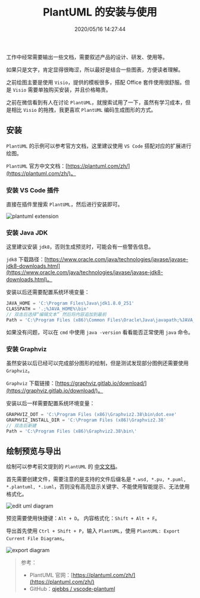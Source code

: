 ﻿---
title: "PlantUML 的安装与使用"
date: "2020/05/16 14:27:44"
updated: "2020/05/16 14:36:16"
permalink: "plantuml-installation-and-use/"
tags:
 - UML
categories:
 - [开发, 工具]
---

工作中经常需要输出一些文档，需要叙述产品的设计、研发、使用等。

如果只是文字，肯定显得很晦涩，所以最好是结合一些图表，方便读者理解。

之前绘图主要是使用 `Visio`，提供的模板很多，搭配 Office 套件使用很舒服。但是 `Visio` 需要单独购买安装，并且价格略贵。

之前在微信看到有人在讨论 `PlantUML`，就搜索试用了一下，虽然有学习成本，但是相比 `Visio` 的拖拽，我更喜欢 `PlantUML` 编码生成图形的方式。

## 安装

`PlantUML` 的示例可以参考官方文档，这里建议使用 `VS Code` 搭配对应的扩展进行绘图。

`PlantUML` 官方中文文档：[https://plantuml.com/zh/](https://plantuml.com/zh/)。

### 安装 VS Code 插件

直接在插件里搜索 `PlantUML`，然后进行安装即可。

![plantuml extension](https://hd2y.oss-cn-beijing.aliyuncs.com/plantuml%20extension-e98aebd405bf42aabaa6140a51aff533.png)

### 安装 Java JDK

这里建议安装 `jdk8`，否则生成预览时，可能会有一些警告信息。

`jdk8` 下载路径：[https://www.oracle.com/java/technologies/javase/javase-jdk8-downloads.html](https://www.oracle.com/java/technologies/javase/javase-jdk8-downloads.html)。

安装以后还需要配置系统环境变量：

```js
JAVA_HOME = 'C:\Program Files\Java\jdk1.8.0_251'
CLASSPATH = '.;%JAVA_HOME%\bin'
// 双击后选择“编辑文本” 然后将内容追加到最前
Path = 'C:\Program Files (x86)\Common Files\Oracle\Java\javapath;%JAVA_HOME%\bin;%JAVA_HOME%\jre\bin;'
```

如果没有问题，可以在 `cmd` 中使用 `java -version` 看看能否正常使用 `java` 命令。

### 安装 Graphviz

虽然安装以后已经可以完成部分图形的绘制，但是测试发现部分图例还需要使用 `Graphviz`。

`Graphviz` 下载链接：[https://graphviz.gitlab.io/download/](https://graphviz.gitlab.io/download/)。

安装以后一样需要配置系统环境变量：

```js
GRAPHVIZ_DOT = 'C:\Program Files (x86)\Graphviz2.38\bin\dot.exe'
GRAPHVIZ_INSTALL_DIR = 'C:\Program Files (x86)\Graphviz2.38'
// 双击后新建
Path = 'C:\Program Files (x86)\Graphviz2.38\bin\'
```

## 绘制预览与导出

绘制可以参考前文提到的 `PlantUML` 的 [中文文档](https://plantuml.com/zh/)。

首先需要创建文件，需要注意的是支持的文件后缀名是 `*.wsd, *.pu, *.puml, *.plantuml, *.iuml`，否则没有高亮显示关键字、不能使用智能提示、无法使用格式化。

![edit uml diagram](https://hd2y.oss-cn-beijing.aliyuncs.com/edit%20uml%20diagram-1e44caaf640d4f90aaef16fde4c58743.png)

预览需要使用快捷键：`Alt + D`。
内容格式化：`Shift + Alt + F`。

导出首先使用 `Ctrl + Shift + P`，输入 `PlantUML`，使用 `PlantUML: Export Current File Diagrams`。

![export diagram](https://hd2y.oss-cn-beijing.aliyuncs.com/export%20diagram-cdff58005c58456f894b49ee7924820c.png)

> 参考：
> + PlantUML 官网：[https://plantuml.com/zh/](https://plantuml.com/zh/)
> + GitHub：[qjebbs / vscode-plantuml](https://github.com/qjebbs/vscode-plantuml)
